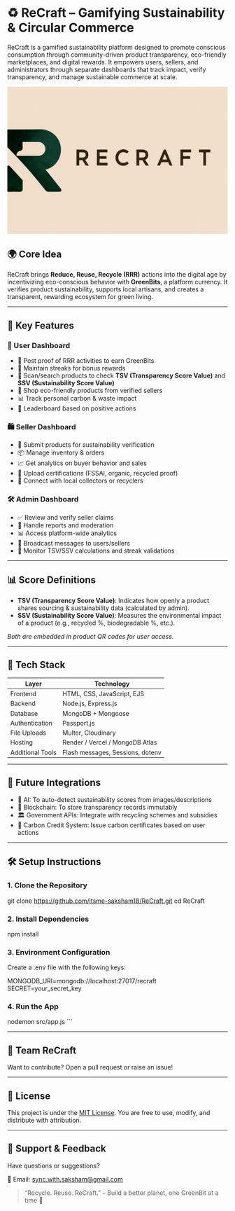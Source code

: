 # ♻️ ReCraft – Gamifying Sustainability & Circular Commerce

ReCraft is a gamified sustainability platform designed to promote conscious consumption through community-driven product transparency, eco-friendly marketplaces, and digital rewards. It empowers users, sellers, and administrators through separate dashboards that track impact, verify transparency, and manage sustainable commerce at scale.

![ReCraft Banner](./src/public/images/recraft-banner.png)

## 🌍 Core Idea
ReCraft brings **Reduce, Reuse, Recycle (RRR)** actions into the digital age by incentivizing eco-conscious behavior with **GreenBits**, a platform currency. It verifies product sustainability, supports local artisans, and creates a transparent, rewarding ecosystem for green living.

---

## 🚀 Key Features

### 👤 User Dashboard
- 📱 Post proof of RRR activities to earn GreenBits
- 🏅 Maintain streaks for bonus rewards
- 🧾 Scan/search products to check **TSV (Transparency Score Value)** and **SSV (Sustainability Score Value)**
- 🛒 Shop eco-friendly products from verified sellers
- 📊 Track personal carbon & waste impact
- 🥇 Leaderboard based on positive actions

### 🛍️ Seller Dashboard
- 🧾 Submit products for sustainability verification
- 📦 Manage inventory & orders
- 📈 Get analytics on buyer behavior and sales
- 🪪 Upload certifications (FSSAI, organic, recycled proof)
- 🔗 Connect with local collectors or recyclers

### 🛠️ Admin Dashboard
- ✅ Review and verify seller claims
- 🚩 Handle reports and moderation
- 📊 Access platform-wide analytics
- 📢 Broadcast messages to users/sellers
- 📝 Monitor TSV/SSV calculations and streak validations

---

## 📊 Score Definitions

- **TSV (Transparency Score Value)**: Indicates how openly a product shares sourcing & sustainability data (calculated by admin).
- **SSV (Sustainability Score Value)**: Measures the environmental impact of a product (e.g., recycled %, biodegradable %, etc.).

*Both are embedded in product QR codes for user access.*

---

## 🧠 Tech Stack

| Layer             | Technology                        |
|------------------|-----------------------------------|
| Frontend         | HTML, CSS, JavaScript, EJS        |
| Backend          | Node.js, Express.js               |
| Database         | MongoDB + Mongoose                |
| Authentication   | Passport.js                       |
| File Uploads     | Multer, Cloudinary                |
| Hosting          | Render / Vercel / MongoDB Atlas   |
| Additional Tools | Flash messages, Sessions, dotenv  |

---

## 🧪 Future Integrations

- 🤖 AI: To auto-detect sustainability scores from images/descriptions
- 🔗 Blockchain: To store transparency records immutably
- 🏛️ Government APIs: Integrate with recycling schemes and subsidies
- 🧾 Carbon Credit System: Issue carbon certificates based on user actions

---


## 🛠️ Setup Instructions

### 1. Clone the Repository
git clone https://github.com/itsme-saksham18/ReCraft.git
cd ReCraft

### 2. Install Dependencies

npm install


### 3. Environment Configuration

Create a .env file with the following keys:


MONGODB_URI=mongodb://localhost:27017/recraft
SECRET=your_secret_key

### 4. Run the App

nodemon src/app.js
\`\`\`

---

## 👥 Team ReCraft


Want to contribute? Open a pull request or raise an issue!

---

## 📝 License

This project is under the [MIT License](./LICENSE). You are free to use, modify, and distribute with attribution.

---

## 🙌 Support & Feedback

Have questions or suggestions?

📧 Email: [sync.with.saksham@gmail.com](mailto:sync.with.saksham@gmail.com)

> “Recycle. Reuse. ReCraft.” – Build a better planet, one GreenBit at a time 🌱
